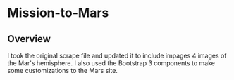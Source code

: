 # Mission-to-Mars

## Overview

I took the original scrape file and updated it to include impages 4 images of the Mar's hemisphere. I also used the Bootstrap 3 components to make some customizations to the Mars site. 
